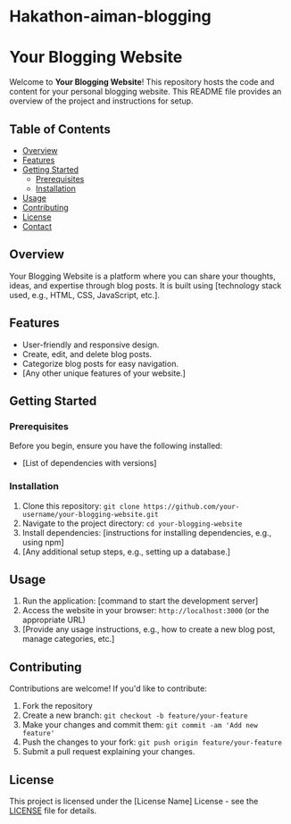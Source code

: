 # Hakathon-aiman-blogging
# Your Blogging Website

Welcome to **Your Blogging Website**! This repository hosts the code and content for your personal blogging website. This README file provides an overview of the project and instructions for setup.

## Table of Contents
- [Overview](#overview)
- [Features](#features)
- [Getting Started](#getting-started)
  - [Prerequisites](#prerequisites)
  - [Installation](#installation)
- [Usage](#usage)
- [Contributing](#contributing)
- [License](#license)
- [Contact](#contact)

## Overview
Your Blogging Website is a platform where you can share your thoughts, ideas, and expertise through blog posts. It is built using [technology stack used, e.g., HTML, CSS, JavaScript, etc.].

## Features
- User-friendly and responsive design.
- Create, edit, and delete blog posts.
- Categorize blog posts for easy navigation.
- [Any other unique features of your website.]

## Getting Started

### Prerequisites
Before you begin, ensure you have the following installed:
- [List of dependencies with versions]

### Installation
1. Clone this repository: `git clone https://github.com/your-username/your-blogging-website.git`
2. Navigate to the project directory: `cd your-blogging-website`
3. Install dependencies: [instructions for installing dependencies, e.g., using npm]
4. [Any additional setup steps, e.g., setting up a database.]

## Usage
1. Run the application: [command to start the development server]
2. Access the website in your browser: `http://localhost:3000` (or the appropriate URL)
3. [Provide any usage instructions, e.g., how to create a new blog post, manage categories, etc.]

## Contributing
Contributions are welcome! If you'd like to contribute:
1. Fork the repository
2. Create a new branch: `git checkout -b feature/your-feature`
3. Make your changes and commit them: `git commit -am 'Add new feature'`
4. Push the changes to your fork: `git push origin feature/your-feature`
5. Submit a pull request explaining your changes.

## License
This project is licensed under the [License Name] License - see the [LICENSE](LICENSE) file for details.
